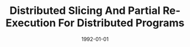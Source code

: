 ---
title: "Distributed Slicing And Partial Re-Execution For Distributed Programs"
date: 1992-01-01
venue: "Languages and Compilers for Parallel Computing, 5th International Workshop, New Haven, Connecticut, USA, August 3-5, 1992, Proceedings"
paperurl: https://doi.org/10.1007/3-540-57502-2_67
authors: "Evelyn Duesterwald, Rajiv Gupta and Mary Lou Soffa"
awards: ""
---